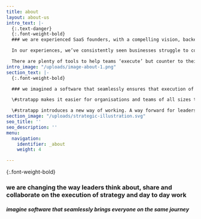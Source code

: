 ```yaml
---
title: about
layout: about-us
intro_text: |-
  {:.text-danger}
  {:.font-weight-bold}
  ### we are experienced SaaS founders, with a compelling vision, backed by investors who are market leaders across several industries

  In our experiences, we’ve consistently seen businesses struggle to cohesively deliver and contribute to meaningful strategy outcomes throughout their organisations. As ‘busyness’ encroaches, strategy is often abandoned. Resulting in misaligned, inefficient and ‘noisy’ workplaces.

  There are plenty of tools to help teams ‘execute’ but counter to their proposition, these tools and apps often serve as a distraction bogging down employees - preventing meaningful tasks to be completed.
intro_image: "/uploads/image-about-1.png"
section_text: |-
  {:.font-weight-bold}

  ### we imagined a software that seamlessly ensures that execution of strategy meets expectation

  \#stratapp makes it easier for organisations and teams of all sizes to create, evolve and execute strategy. Aligning the day-to-day work outcomes to strategy.

  \#stratapp introduces a new way of working. A way forward for leaders who are serious. Serious about what they are trying to achieve and genuinely seeking to tap into the full potential of their current and next-generation workforce.
section_image: "/uploads/strategic-illustration.svg"
seo_title: ''
seo_description: ''
menu:
  navigation:
    identifier: _about
    weight: 4

---
```

{:.font-weight-bold}

### we are changing the way leaders think about, share and collaborate on the execution of strategy and day to day work

##### imagine software that seamlessly brings everyone on the same journey